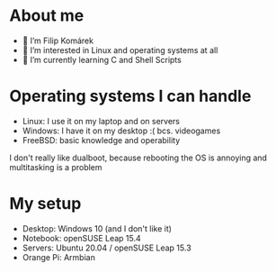 # About me
- 👋 I’m Filip Komárek
- 👀 I’m interested in Linux and operating systems at all
- 🌱 I’m currently learning C and Shell Scripts

# Operating systems I can handle
- Linux: I use it on my laptop and on servers
- Windows: I have it on my desktop :( bcs. videogames
- FreeBSD: basic knowledge and operability

I don't really like dualboot, because rebooting the OS is annoying and multitasking is a problem

# My setup
- Desktop: Windows 10 (and I don't like it)
- Notebook: openSUSE Leap 15.4
- Servers: Ubuntu 20.04 / openSUSE Leap 15.3
- Orange Pi: Armbian

<!---
filip2cz/filip2cz is a ✨ special ✨ repository because its `README.md` (this file) appears on your GitHub profile.
You can click the Preview link to take a look at your changes.
--->
